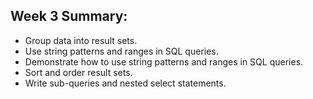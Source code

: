## Week 3 Summary:
* Group data into result sets.
* Use string patterns and ranges in SQL queries.
* Demonstrate how to use string patterns and ranges in SQL queries.
* Sort and order result sets.
* Write sub-queries and nested select statements.